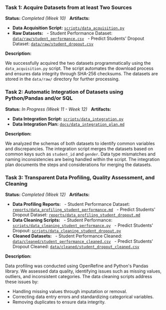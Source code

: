 ### Task 1: Acquire Datasets from at least Two Sources

**Status:** *Completed (Week 10)*  
**Artifacts:**

- **Data Acquisition Script:** [`scripts/data_acquisition.py`](https://github.com/teamjojo/project/blob/main/scripts/data_acquisition.py)
- **Raw Datasets:**
  - Student Performance Dataset: [`data/raw/student_performance.csv`](https://github.com/teamjojo/project/blob/main/data/raw/student_performance.csv)
  - Predict Students' Dropout Dataset: [`data/raw/student_dropout.csv`](https://github.com/teamjojo/project/blob/main/data/raw/student_dropout.csv)

**Description:**

We successfully acquired the two datasets programmatically using the `data_acquisition.py` script. The script automates the download process and ensures data integrity through SHA-256 checksums. The datasets are stored in the `data/raw/` directory for further processing.

### Task 2: Automatic Integration of Datasets using Python/Pandas and/or SQL

**Status:** *In Progress (Week 11 - Week 12)*  
**Artifacts:**

- **Data Integration Script:** [`scripts/data_integration.py`](https://github.com/teamjojo/project/blob/main/scripts/data_integration.py)
- **Data Integration Plan:** [`docs/data_integration_plan.md`](https://github.com/teamjojo/project/blob/main/docs/data_integration_plan.md)

**Description:**

We analyzed the schemas of both datasets to identify common variables and discrepancies. The integration script merges the datasets based on common keys such as `student_id` and `gender`. Data type mismatches and naming inconsistencies are being handled within the script. The integration plan documents the steps and considerations for merging the datasets.

### Task 3: Transparent Data Profiling, Quality Assessment, and Cleaning

**Status:** *Completed (Week 12)*  
**Artifacts:**

- **Data Profiling Reports:**
  - Student Performance Dataset: [`reports/data_profiling_student_performance.md`](https://github.com/teamjojo/project/blob/main/reports/data_profiling_student_performance.md)
  - Predict Students' Dropout Dataset: [`reports/data_profiling_student_dropout.md`](https://github.com/teamjojo/project/blob/main/reports/data_profiling_student_dropout.md)
- **Data Cleaning Scripts:**
  - Student Performance: [`scripts/data_cleaning_student_performance.py`](https://github.com/teamjojo/project/blob/main/scripts/data_cleaning_student_performance.py)
  - Predict Students' Dropout: [`scripts/data_cleaning_student_dropout.py`](https://github.com/teamjojo/project/blob/main/scripts/data_cleaning_student_dropout.py)
- **Cleaned Datasets:**
  - Student Performance Cleaned: [`data/cleaned/student_performance_cleaned.csv`](https://github.com/teamjojo/project/blob/main/data/cleaned/student_performance_cleaned.csv)
  - Predict Students' Dropout Cleaned: [`data/cleaned/student_dropout_cleaned.csv`](https://github.com/teamjojo/project/blob/main/data/cleaned/student_dropout_cleaned.csv)

**Description:**

Data profiling was conducted using OpenRefine and Python's Pandas library. We assessed data quality, identifying issues such as missing values, outliers, and inconsistent categories. The data cleaning scripts address these issues by:

- Handling missing values through imputation or removal.
- Correcting data entry errors and standardizing categorical variables.
- Removing duplicates to ensure data integrity.

